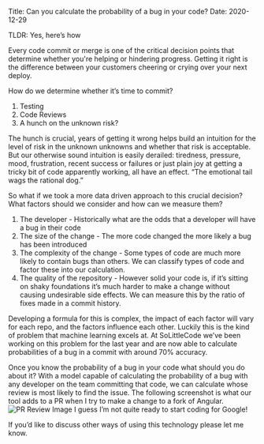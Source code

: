 Title: Can you calculate the probability of a bug in your code?
Date: 2020-12-29


TLDR: Yes, here’s how

Every code commit or merge is one of the critical decision points that determine whether you're helping or hindering progress. Getting it right is the difference between your customers cheering or crying over your next deploy.

How do we determine whether it’s time to commit?

1. Testing
1. Code Reviews
1. A hunch on the unknown risk?


The hunch is crucial, years of getting it wrong helps build an intuition for the level of risk in the unknown unknowns and whether that risk is acceptable. But our otherwise sound intuition is easily derailed: tiredness, pressure, mood, frustration, recent success or failures or just plain joy at getting a tricky bit of code apparently working, all have an effect. “The emotional tail wags the rational dog.”

So what if we took a more data driven approach to this crucial decision? What factors should we consider and how can we measure them?

1. The developer - Historically what are the odds that a developer will have a bug in their code
1. The size of the change - The more code changed the more likely a bug has been introduced
1. The complexity of the change - Some types of code are much more likely to contain bugs than others. We can classify types of code and factor these into our calculation. 
1. The quality of the repository - However solid your code is, if it’s sitting on shaky foundations it’s much harder to make a change without causing undesirable side effects. We can measure this by the ratio of fixes made in a commit history.


Developing a formula for this is complex, the impact of each factor will vary for each repo, and the factors influence each other. Luckily this is the kind of problem that machine learning excels at. At SoLittleCode we’ve been working on this problem for the last year and are now able to calculate probabilities of a bug in a commit with around 70% accuracy. 

Once you know the probability of a bug in your code what should you do about it? With a model capable of calculating the probability of a bug with any developer on the team committing that code, we can calculate whose review is most likely to find the issue. The following screenshot is what our tool adds to a PR when I try to make a change to a fork of Angular.
![PR Review Image]({static}/images/reviewml-screenshot.png)
I guess I’m not quite ready to start coding for Google! 

If you’d like to discuss other ways of using this technology please let me know.

